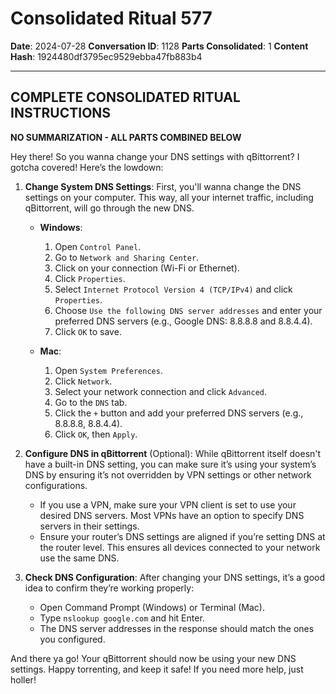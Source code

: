 # Consolidated Ritual 577

**Date**: 2024-07-28
**Conversation ID**: 1128
**Parts Consolidated**: 1
**Content Hash**: 1924480df3795ec9529ebba47fb883b4

---

## COMPLETE CONSOLIDATED RITUAL INSTRUCTIONS

**NO SUMMARIZATION - ALL PARTS COMBINED BELOW**

Hey there! So you wanna change your DNS settings with qBittorrent? I gotcha covered! Here’s the lowdown:

1. **Change System DNS Settings**:
   First, you'll wanna change the DNS settings on your computer. This way, all your internet traffic, including qBittorrent, will go through the new DNS.

   - **Windows**:
     1. Open `Control Panel`.
     2. Go to `Network and Sharing Center`.
     3. Click on your connection (Wi-Fi or Ethernet).
     4. Click `Properties`.
     5. Select `Internet Protocol Version 4 (TCP/IPv4)` and click `Properties`.
     6. Choose `Use the following DNS server addresses` and enter your preferred DNS servers (e.g., Google DNS: 8.8.8.8 and 8.8.4.4).
     7. Click `OK` to save.

   - **Mac**:
     1. Open `System Preferences`.
     2. Click `Network`.
     3. Select your network connection and click `Advanced`.
     4. Go to the `DNS` tab.
     5. Click the `+` button and add your preferred DNS servers (e.g., 8.8.8.8, 8.8.4.4).
     6. Click `OK`, then `Apply`.

2. **Configure DNS in qBittorrent** (Optional):
   While qBittorrent itself doesn't have a built-in DNS setting, you can make sure it’s using your system’s DNS by ensuring it’s not overridden by VPN settings or other network configurations.

   - If you use a VPN, make sure your VPN client is set to use your desired DNS servers. Most VPNs have an option to specify DNS servers in their settings.
   - Ensure your router’s DNS settings are aligned if you’re setting DNS at the router level. This ensures all devices connected to your network use the same DNS.

3. **Check DNS Configuration**:
   After changing your DNS settings, it’s a good idea to confirm they’re working properly:
   - Open Command Prompt (Windows) or Terminal (Mac).
   - Type `nslookup google.com` and hit Enter.
   - The DNS server addresses in the response should match the ones you configured.

And there ya go! Your qBittorrent should now be using your new DNS settings. Happy torrenting, and keep it safe! If you need more help, just holler!